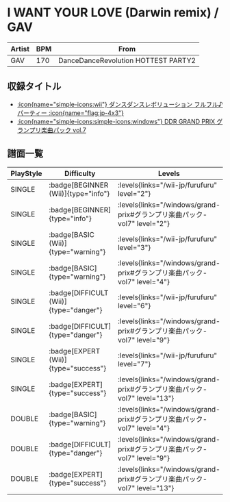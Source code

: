 # I WANT YOUR LOVE (Darwin remix) / GAV

|Artist|BPM|From|
|------|---|----|
|GAV|170|DanceDanceRevolution HOTTEST PARTY2|

## 収録タイトル

- [:icon{name="simple-icons:wii"} ダンスダンスレボリューション フルフル♪パーティー :icon{name="flag:jp-4x3"}](/wii-jp/furufuru)
- [:icon{name="simple-icons:simple-icons:windows"} DDR GRAND PRIX グランプリ楽曲パック vol.7](/windows/grand-prix#グランプリ楽曲パック-vol7)

## 譜面一覧

|PlayStyle|Difficulty|Levels|Notes|Movie|
|---------|----------|------|-----|-----|
|SINGLE| :badge[BEGINNER (Wii)]{type="info"}| :levels{links="/wii-jp/furufuru" level="2"}|50/24||
|SINGLE| :badge[BEGINNER]{type="info"}| :levels{links="/windows/grand-prix#グランプリ楽曲パック-vol7" level="2"}|58/0||
|SINGLE| :badge[BASIC (Wii)]{type="warning"}| :levels{links="/wii-jp/furufuru" level="3"}|118/35||
|SINGLE| :badge[BASIC]{type="warning"}| :levels{links="/windows/grand-prix#グランプリ楽曲パック-vol7" level="4"}|110/0||
|SINGLE| :badge[DIFFICULT (Wii)]{type="danger"}| :levels{links="/wii-jp/furufuru" level="6"}|204/42||
|SINGLE| :badge[DIFFICULT]{type="danger"}| :levels{links="/windows/grand-prix#グランプリ楽曲パック-vol7" level="9"}|278/9||
|SINGLE| :badge[EXPERT (Wii)]{type="success"}| :levels{links="/wii-jp/furufuru" level="7"}|268/78||
|SINGLE| :badge[EXPERT]{type="success"}| :levels{links="/windows/grand-prix#グランプリ楽曲パック-vol7" level="13"}|411/0||
|DOUBLE| :badge[BASIC]{type="warning"}| :levels{links="/windows/grand-prix#グランプリ楽曲パック-vol7" level="4"}|110/0||
|DOUBLE| :badge[DIFFICULT]{type="danger"}| :levels{links="/windows/grand-prix#グランプリ楽曲パック-vol7" level="9"}|278/9||
|DOUBLE| :badge[EXPERT]{type="success"}| :levels{links="/windows/grand-prix#グランプリ楽曲パック-vol7" level="13"}|403/1||
